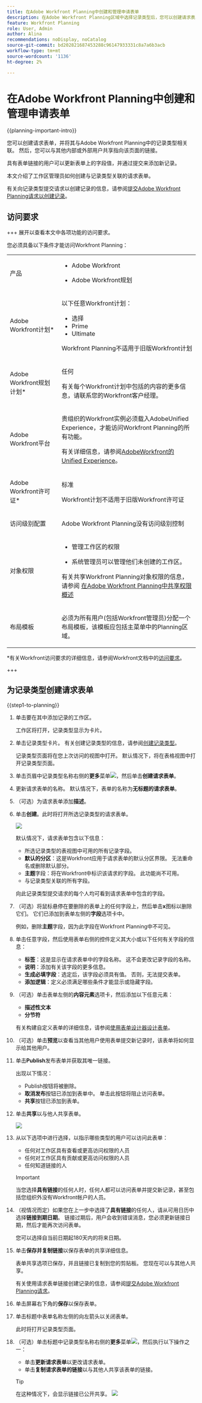 ```yaml
---
title: 在Adobe Workfront Planning中创建和管理申请表单
description: 在Adobe Workfront Planning区域中选择记录类型后，您可以创建请求表单并将其与该记录类型关联。 然后，您可以与其他内部或外部用户共享指向该页面的链接。 具有表单链接的用户可以填写表单上的字段值，通过提交表单，他们可以为与表单关联的记录类型添加新记录。
feature: Workfront Planning
role: User, Admin
author: Alina
recommendations: noDisplay, noCatalog
source-git-commit: bd202821687453288c96147933331c8a7a6b3acb
workflow-type: tm+mt
source-wordcount: '1136'
ht-degree: 2%

---
```


# 在Adobe Workfront Planning中创建和管理申请表单

<!--update the metadata with real information when making this available in TOC and in the left nav-->

{{planning-important-intro}}

您可以创建请求表单，并将其与Adobe Workfront Planning中的记录类型相关联。 然后，您可以与其他内部或外部用户共享指向该页面的链接。

具有表单链接的用户可以更新表单上的字段值，并通过提交来添加新记录。

本文介绍了工作区管理员如何创建与记录类型关联的请求表单。

有关向记录类型提交请求以创建记录的信息，请参阅[提交Adobe Workfront Planning请求以创建记录](/help/quicksilver/planning/requests/submit-requests.md)。

## 访问要求

+++ 展开以查看本文中各项功能的访问要求。

您必须具备以下条件才能访问Workfront Planning：

<table style="table-layout:auto">
 <col>
 </col>
 <col>
 </col>
 <tbody>
    <tr>
<tr>
<td>
   <p> 产品</p> </td>
   <td>
   <ul><li><p> Adobe Workfront</p></li>
   <li><p> Adobe Workfront规划<p></li></ul></td>
  </tr>  
 <tr>
   <td role="rowheader"><p>Adobe Workfront计划*</p></td>
   <td>
<p>以下任意Workfront计划：</p>
<ul><li>选择</li>
<li>Prime</li>
<li>Ultimate</li></ul>
<p>Workfront Planning不适用于旧版Workfront计划</p>
   </td>

<tr>
   <td role="rowheader"><p>Adobe Workfront规划计划*</p></td>
   <td>
<p>任何 </p>  
<p>有关每个Workfront计划中包括的内容的更多信息，请联系您的Workfront客户经理。 </td>

<tr>
   <td role="rowheader"><p>Adobe Workfront平台</p></td>
   <td>
<p>贵组织的Workfront实例必须载入AdobeUnified Experience，才能访问Workfront Planning的所有功能。</p>
<p>有关详细信息，请参阅<a href="/help/quicksilver/workfront-basics/navigate-workfront/workfront-navigation/adobe-unified-experience.md">AdobeWorkfront的Unified Experience</a>。 </p>
   </td>

</tr>
  </tr>
  <tr>
   <td role="rowheader"><p>Adobe Workfront许可证*</p></td>
   <td>
   <p>标准</p>
   <p>Workfront计划不适用于旧版Workfront许可证</p>
  </td>
  </tr>
  <tr>
   <td role="rowheader"><p>访问级别配置</p></td>
   <td> <p>Adobe Workfront Planning没有访问级别控制</p>  
</td>
  </tr>
<tr>
   <td role="rowheader"><p>对象权限</p></td>
   <td>
   <ul>
   <li><p>管理工作区的权限</p></li>
    <li><p>系统管理员可以管理他们未创建的工作区。 </p></li>
    </ul>
   <p>有关共享Workfront Planning对象权限的信息，请参阅  
   <a href="/help/quicksilver/planning/access/sharing-permissions-overview.md">在Adobe Workfront Planning中共享权限概述</a> 
  </td>
  </tr>
<tr>
   <td role="rowheader"><p>布局模板</p></td>
   <td> <p>必须为所有用户(包括Workfront管理员)分配一个布局模板，该模板应包括主菜单中的Planning区域。 </p>  
</td>
  </tr>
 </tbody>
</table>

*有关Workfront访问要求的详细信息，请参阅Workfront文档中的[访问要求](/help/quicksilver/administration-and-setup/add-users/access-levels-and-object-permissions/access-level-requirements-in-documentation.md)。

+++

## 为记录类型创建请求表单

{{step1-to-planning}}

1. 单击要在其中添加记录的工作区。

   工作区将打开，记录类型显示为卡片。

1. 单击记录类型卡片。 有关创建记录类型的信息，请参阅[创建记录类型](/help/quicksilver/planning/architecture/create-record-types.md)。

   记录类型页面将在您上次访问的视图中打开。 默认情况下，将在表格视图中打开记录类型页面。

1. 单击页眉中记录类型名称右侧的&#x200B;**更多**&#x200B;菜单![](assets/more-menu.png)，然后单击&#x200B;**创建请求表单**。
1. 更新请求表单的名称。 默认情况下，表单的名称为&#x200B;**无标题的请求表单**。<!--check this; you logged a bug to rename it to this but was it fixed?-->
1. （可选）为请求表单添加&#x200B;**描述**。

   <!--Not possible yet: The Description is visible when you access the request form from the Requests area of Workfront.-->

1. 单击&#x200B;**创建**。此时将打开所选记录类型的请求表单。

   ![](assets/campaigns-request-form-edit-mode.png)

   默认情况下，请求表单包含以下信息：

   * 所选记录类型的表视图中可用的所有记录字段。
   * **默认的分区**：这是Workfront应用于请求表单的默认分区界限。 无法重命名或删除默认部分。
   * **主题**&#x200B;字段：将在Workfront中标识该请求的字段。 此功能尚不可用。
   * 与记录类型关联的所有字段。

   向此记录类型提交请求的每个人均可看到请求表单中包含的字段。

1. （可选）将鼠标悬停在要删除的表单上的任何字段上，然后单击&#x200B;**x**&#x200B;图标以删除它们。 它们已添加到表单左侧的&#x200B;**字段**&#x200B;选项卡中。

   例如，删除&#x200B;**主题**&#x200B;字段，因为此字段在Workfront Planning中不可见。<!--remove this step when we connect intake with the Requests area in Workfront-->
1. 单击任意字段，然后使用表单右侧的控件定义其大小或以下任何有关字段的信息：

   * **标签**：这是显示在请求表单中的字段名称。 这不会更改记录字段的名称。
   * **说明**：添加有关该字段的更多信息。
   * **生成必填字段**：选定后，该字段必须具有值。 否则，无法提交表单。
   * **添加逻辑**：定义必须满足哪些条件才能显示或隐藏字段。

1. （可选）单击表单左侧的&#x200B;**内容元素**&#x200B;选项卡，然后添加以下任意元素：

   * **描述性文本**
   * **分节符**

   有关构建自定义表单的详细信息，请参阅[使用表单设计器设计表单](/help/quicksilver/administration-and-setup/customize-workfront/create-manage-custom-forms/form-designer/design-a-form/design-a-form.md)。

1. （可选）单击&#x200B;**预览**&#x200B;以查看当其他用户使用表单提交新记录时，该表单将如何显示给其他用户。
1. 单击&#x200B;**Publish**&#x200B;发布表单并获取其唯一链接。

   出现以下情况：

   * Publish按钮将被删除。
   * **取消发布**&#x200B;按钮已添加到表单中。 单击此按钮将阻止访问表单。
   * **共享**&#x200B;按钮已添加到表单。

1. 单击&#x200B;**共享**&#x200B;以与他人共享表单。

   ![](assets/share-box-for-request-form.png)

1. 从以下选项中进行选择，以指示哪些类型的用户可以访问此表单：

   * 任何对工作区具有查看或更高访问权限的人员
   * 任何对工作区具有贡献或更高访问权限的人员
   * 任何知道链接的人

   >[!IMPORTANT]
   >
   >当您选择&#x200B;**具有链接**&#x200B;的任何人时，任何人都可以访问表单并提交新记录，甚至包括您组织外没有Workfront帐户的人员。

1. （视情况而定）如果您在上一步中选择了&#x200B;**具有链接**&#x200B;的任何人，请从可用日历中选择&#x200B;**链接到期日期**。 链接过期后，用户会收到错误消息，您必须更新链接日期，然后才能再次访问表单。

   您可以选择自当前日期起180天内的将来日期。

1. 单击&#x200B;**保存并复制链接**&#x200B;以保存表单的共享详细信息。

   表单共享选项已保存，并且链接已复制到您的剪贴板。 您现在可以与其他人共享。

   有关使用请求表单链接创建记录的信息，请参阅[提交Adobe Workfront Planning请求](/help/quicksilver/planning/requests/submit-requests.md)。

1. 单击屏幕右下角的&#x200B;**保存**&#x200B;以保存表单。
1. 单击标题中表单名称左侧的向左箭头以关闭表单。

   此时将打开记录类型页面。
1. （可选）单击标题中记录类型名称右侧的&#x200B;**更多**&#x200B;菜单![](assets/more-menu.png)，然后执行以下操作之一：
   * 单击&#x200B;**更新请求表单**&#x200B;以更改请求表单。
   * 单击&#x200B;**复制请求表单的链接**&#x200B;以与其他人共享该表单的链接。

   >[!TIP]
   >
   >在这种情况下，会显示链接已公开共享。
   >![](assets/publicly-shared-link-to-form-on-record-type-menu-highlighted.png)



